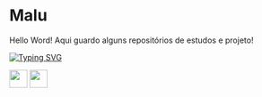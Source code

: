 # Malu
 Hello Word!
 Aqui guardo alguns repositórios de estudos e projeto!

<!-- Typing SVG -->
[![Typing SVG](https://readme-typing-svg.demolab.com?font=Fira+Code&weight=600&size=16&pause=1000&color=2581EC&width=435&lines=So+Long%2C+and+Thanks+for+All+the+Fish)](https://git.io/typing-svg)

<img height="32" width="32" src="https://cdn.jsdelivr.net/npm/simple-icons@v15/icons/[ICON SLUG].svg" />
<img height="32" width="32" src="https://unpkg.com/simple-icons@v15/icons/[ICON SLUG].svg" />

